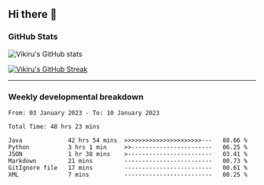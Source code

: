 ## Hi there 👋

### GitHub Stats

![Vikiru's GitHub stats](https://github-readme-stats.vercel.app/api?username=vikiru&theme=nightowl&include_all_commits=true&count_private=true&hide=stars,contribs&show_icons=true)

[![Vikiru's GitHub Streak](https://github-readme-streak-stats.herokuapp.com?user=vikiru&theme=nightowl&hide_border=true&date_format=M%20j%5B%2C%20Y%5D)](https://git.io/streak-stats)

---

### Weekly developmental breakdown

<!--START_SECTION:waka-->

```text
From: 03 January 2023 - To: 10 January 2023

Total Time: 48 hrs 23 mins

Java             42 hrs 54 mins  >>>>>>>>>>>>>>>>>>>>>>---   88.66 %
Python           3 hrs 1 min     >>-----------------------   06.25 %
JSON             1 hr 38 mins    >------------------------   03.41 %
Markdown         21 mins         -------------------------   00.73 %
GitIgnore file   17 mins         -------------------------   00.61 %
XML              7 mins          -------------------------   00.25 %
```

<!--END_SECTION:waka-->
